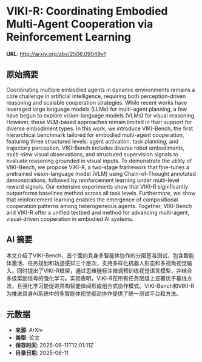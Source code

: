 # VIKI-R: Coordinating Embodied Multi-Agent Cooperation via Reinforcement Learning

**URL**: http://arxiv.org/abs/2506.09049v1

## 原始摘要

Coordinating multiple embodied agents in dynamic environments remains a core
challenge in artificial intelligence, requiring both perception-driven
reasoning and scalable cooperation strategies. While recent works have
leveraged large language models (LLMs) for multi-agent planning, a few have
begun to explore vision-language models (VLMs) for visual reasoning. However,
these VLM-based approaches remain limited in their support for diverse
embodiment types. In this work, we introduce VIKI-Bench, the first hierarchical
benchmark tailored for embodied multi-agent cooperation, featuring three
structured levels: agent activation, task planning, and trajectory perception.
VIKI-Bench includes diverse robot embodiments, multi-view visual observations,
and structured supervision signals to evaluate reasoning grounded in visual
inputs. To demonstrate the utility of VIKI-Bench, we propose VIKI-R, a
two-stage framework that fine-tunes a pretrained vision-language model (VLM)
using Chain-of-Thought annotated demonstrations, followed by reinforcement
learning under multi-level reward signals. Our extensive experiments show that
VIKI-R significantly outperforms baselines method across all task levels.
Furthermore, we show that reinforcement learning enables the emergence of
compositional cooperation patterns among heterogeneous agents. Together,
VIKI-Bench and VIKI-R offer a unified testbed and method for advancing
multi-agent, visual-driven cooperation in embodied AI systems.


## AI 摘要

本文介绍了VIKI-Bench，首个面向具身多智能体协作的分层基准测试，包含智能体激活、任务规划和轨迹感知三个层次，支持多样化机器人形态和多视角视觉输入。同时提出了VIKI-R框架，通过思维链标注微调预训练视觉语言模型，并结合多级奖励信号的强化学习。实验表明，VIKI-R在所有任务层级上显著优于基线方法，且强化学习能促进异构智能体间形成组合式协作模式。VIKI-Bench和VIKI-R为推进具身AI系统中的多智能体视觉驱动协作提供了统一测试平台和方法。

## 元数据

- **来源**: ArXiv
- **类型**: 论文
- **保存时间**: 2025-06-11T12:01:11Z
- **目录日期**: 2025-06-11
